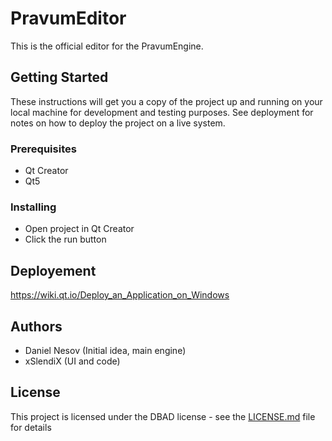 # PravumEditor

This is the official editor for the PravumEngine.
## Getting Started

These instructions will get you a copy of the project up and running on your local machine for development and testing purposes. See deployment for notes on how to deploy the project on a live system.
### Prerequisites

* Qt Creator
* Qt5

### Installing

* Open project in Qt Creator
* Click the run button

## Deployement

https://wiki.qt.io/Deploy_an_Application_on_Windows
## Authors

* Daniel Nesov (Initial idea, main engine)
* xSlendiX (UI and code)

## License

This project is licensed under the DBAD license - see the [LICENSE.md](LICENSE.md) file for details
